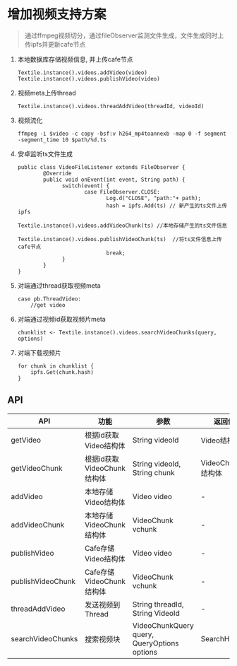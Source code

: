 # 增加视频支持方案
> 通过ffmpeg视频切分，通过fileObserver监测文件生成，文件生成同时上传ipfs并更新cafe节点

1.	本地数据库存储视频信息, 并上传cafe节点
	```
	Textile.instance().videos.addVideo(video)
	Textile.instance().videos.publishVideo(video)
	```
2.	视频meta上传thread
	```
	Textile.instance().videos.threadAddVideo(threadId, videoId)
	```
3.	视频流化
	```
	ffmpeg -i $video -c copy -bsf:v h264_mp4toannexb -map 0 -f segment -segment_time 10 $path/%d.ts
	```

4.	安卓监听ts文件生成
	```
	public class VideoFileListener extends FileObserver {
			@Override  
	        public void onEvent(int event, String path) {          
		          switch(event) {    
			             case FileObserver.CLOSE:   
				                Log.d("CLOSE", "path:"+ path); 
				                hash = ipfs.Add(ts) // 新产生的ts文件上传ipfs
				                Textile.instance().videos.addVideoChunk(ts) //本地存储产生的ts文件信息
				                Textile.instance().videos.publishVideoChunk(ts)  //将ts文件信息上传cafe节点
				                break;   
		          }   
	        } 
	}
	```

5.	对端通过thread获取视频meta
	```
	case pb.ThreadVideo:
		//get video
	```
6.	对端通过视频id获取视频片meta
	```
	chunklist <- Textile.instance().videos.searchVideoChunks(query, options)
	```
7.	对端下载视频片
	```
	for chunk in chunklist {
		ipfs.Get(chunk.hash)
	}
	```

## API
| API  | 功能 | 参数 | 返回值 |
| ---- | ---- | ---- | ---- |
|getVideo|根据id获取Video结构体|String videoId|Video结构体|
|getVideoChunk|根据id获取VideoChunk结构体|String videoId, String chunk|VideoChunk结构体|
|addVideo|本地存储Video结构体|Video video|-|
|addVideoChunk|本地存储VideoChunk结构体|VideoChunk vchunk|-|
|publishVideo|Cafe存储Video结构体|Video video|-|
|publishVideoChunk|Cafe存储VideoChunk结构体|VideoChunk vchunk|-|
|threadAddVideo|发送视频到Thread|String threadId, String VideoId|-|
|searchVideoChunks|搜索视频块|VideoChunkQuery query, QueryOptions options|SearchHandle|
